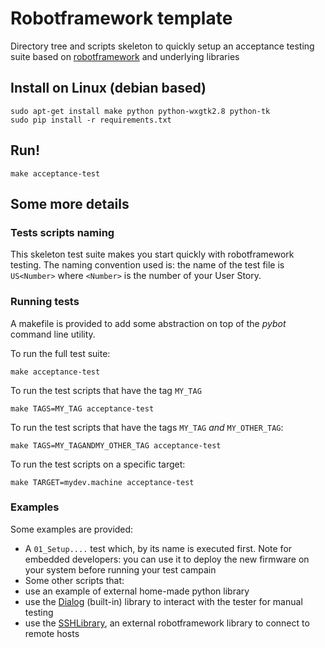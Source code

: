 # Robotframework template

Directory tree and scripts skeleton to quickly setup an acceptance testing suite based on [robotframework](http://www.robotframework.org) and underlying libraries

## Install on Linux (debian based)

    sudo apt-get install make python python-wxgtk2.8 python-tk
    sudo pip install -r requirements.txt

## Run!

    make acceptance-test

## Some more details

### Tests scripts naming

This skeleton test suite makes you start quickly with robotframework testing. The naming convention used is: the name of the test file is `US<Number>` where `<Number>` is the number of your User Story.

### Running tests

A makefile is provided to add some abstraction on top of the *pybot* command line utility.

To run the full test suite:

    make acceptance-test
    
To run the test scripts that have the tag `MY_TAG`

    make TAGS=MY_TAG acceptance-test
    
To run the test scripts that have the tags `MY_TAG` _and_ `MY_OTHER_TAG`:

    make TAGS=MY_TAGANDMY_OTHER_TAG acceptance-test
    
To run the test scripts on a specific target:

    make TARGET=mydev.machine acceptance-test

### Examples

Some examples are provided:

* A `01_Setup....` test which, by its name is executed first. Note for embedded developers: you can use it to deploy the new firmware on your system before running your test campain
* Some other scripts that:
 * use an example of external home-made python library
 * use the [Dialog](http://robotframework.org/robotframework/latest/libraries/Dialogs.html) (built-in) library to interact with the tester for manual testing
 * use the [SSHLibrary](https://github.com/robotframework/SSHLibrary), an external robotframework library to connect to remote hosts
